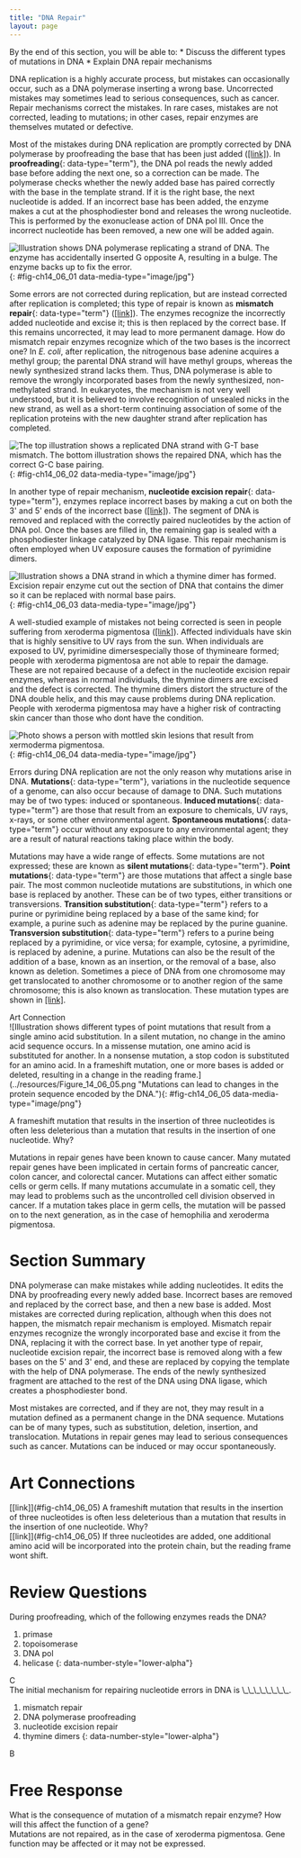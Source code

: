 ```yaml
---
title: "DNA Repair"
layout: page
---
```



<div data-type="abstract" markdown="1">
By the end of this section, you will be able to:
* Discuss the different types of mutations in DNA
* Explain DNA repair mechanisms

</div>

DNA replication is a highly accurate process, but mistakes can occasionally occur, such as a DNA polymerase inserting a wrong base. Uncorrected mistakes may sometimes lead to serious consequences, such as cancer. Repair mechanisms correct the mistakes. In rare cases, mistakes are not corrected, leading to mutations; in other cases, repair enzymes are themselves mutated or defective.

Most of the mistakes during DNA replication are promptly corrected by DNA polymerase by proofreading the base that has been just added ([\[link\]](#fig-ch14_06_01)). In **proofreading**{: data-type="term"}, the DNA pol reads the newly added base before adding the next one, so a correction can be made. The polymerase checks whether the newly added base has paired correctly with the base in the template strand. If it is the right base, the next nucleotide is added. If an incorrect base has been added, the enzyme makes a cut at the phosphodiester bond and releases the wrong nucleotide. This is performed by the exonuclease action of DNA pol III. Once the incorrect nucleotide has been removed, a new one will be added again.

 ![Illustration shows DNA polymerase replicating a strand of DNA. The enzyme has accidentally inserted G opposite A, resulting in a bulge. The enzyme backs up to fix the error.](../resources/Figure_14_06_01.jpg "Proofreading by DNA polymerase corrects errors during replication."){: #fig-ch14_06_01 data-media-type="image/jpg"}

Some errors are not corrected during replication, but are instead corrected after replication is completed; this type of repair is known as **mismatch repair**{: data-type="term"} ([\[link\]](#fig-ch14_06_02)). The enzymes recognize the incorrectly added nucleotide and excise it; this is then replaced by the correct base. If this remains uncorrected, it may lead to more permanent damage. How do mismatch repair enzymes recognize which of the two bases is the incorrect one? In *E. coli*, after replication, the nitrogenous base adenine acquires a methyl group; the parental DNA strand will have methyl groups, whereas the newly synthesized strand lacks them. Thus, DNA polymerase is able to remove the wrongly incorporated bases from the newly synthesized, non-methylated strand. In eukaryotes, the mechanism is not very well understood, but it is believed to involve recognition of unsealed nicks in the new strand, as well as a short-term continuing association of some of the replication proteins with the new daughter strand after replication has completed.

 ![The top illustration shows a replicated DNA strand with G-T base mismatch. The bottom illustration shows the repaired DNA, which has the correct G-C base pairing.](../resources/Figure_14_06_02.jpg "In mismatch repair, the incorrectly added base is detected after replication. The mismatch repair proteins detect this base and remove it from the newly synthesized strand by nuclease action. The gap is now filled with the correctly paired base."){: #fig-ch14_06_02 data-media-type="image/jpg"}

In another type of repair mechanism, **nucleotide excision repair**{: data-type="term"}, enzymes replace incorrect bases by making a cut on both the 3\' and 5\' ends of the incorrect base ([\[link\]](#fig-ch14_06_03)). The segment of DNA is removed and replaced with the correctly paired nucleotides by the action of DNA pol. Once the bases are filled in, the remaining gap is sealed with a phosphodiester linkage catalyzed by DNA ligase. This repair mechanism is often employed when UV exposure causes the formation of pyrimidine dimers.

 ![Illustration shows a DNA strand in which a thymine dimer has formed. Excision repair enzyme cut out the section of DNA that contains the dimer so it can be replaced with normal base pairs.](../resources/Figure_14_06_03.jpg "Nucleotide excision repairs thymine dimers. When exposed to UV, thymines lying adjacent to each other can form thymine dimers. In normal cells, they are excised and replaced."){: #fig-ch14_06_03 data-media-type="image/jpg"}

A well-studied example of mistakes not being corrected is seen in people suffering from xeroderma pigmentosa ([\[link\]](#fig-ch14_06_04)). Affected individuals have skin that is highly sensitive to UV rays from the sun. When individuals are exposed to UV, pyrimidine dimersespecially those of thymineare formed; people with xeroderma pigmentosa are not able to repair the damage. These are not repaired because of a defect in the nucleotide excision repair enzymes, whereas in normal individuals, the thymine dimers are excised and the defect is corrected. The thymine dimers distort the structure of the DNA double helix, and this may cause problems during DNA replication. People with xeroderma pigmentosa may have a higher risk of contracting skin cancer than those who dont have the condition.

![Photo shows a person with mottled skin lesions that result from xermoderma pigmentosa.](../resources/Figure_14_06_04.jpg "Xeroderma pigmentosa is a condition in which thymine dimerization from exposure to UV is not repaired.  Exposure to sunlight results in skin lesions. (credit: James Halpern et al.)"){: #fig-ch14_06_04 data-media-type="image/jpg"}

Errors during DNA replication are not the only reason why mutations arise in DNA. **Mutations**{: data-type="term"}, variations in the nucleotide sequence of a genome, can also occur because of damage to DNA. Such mutations may be of two types: induced or spontaneous. **Induced mutations**{: data-type="term"} are those that result from an exposure to chemicals, UV rays, x-rays, or some other environmental agent. **Spontaneous mutations**{: data-type="term"} occur without any exposure to any environmental agent; they are a result of natural reactions taking place within the body.

Mutations may have a wide range of effects. Some mutations are not expressed; these are known as **silent mutations**{: data-type="term"}. **Point mutations**{: data-type="term"} are those mutations that affect a single base pair. The most common nucleotide mutations are substitutions, in which one base is replaced by another. These can be of two types, either transitions or transversions. **Transition substitution**{: data-type="term"} refers to a purine or pyrimidine being replaced by a base of the same kind; for example, a purine such as adenine may be replaced by the purine guanine. **Transversion substitution**{: data-type="term"} refers to a purine being replaced by a pyrimidine, or vice versa; for example, cytosine, a pyrimidine, is replaced by adenine, a purine. Mutations can also be the result of the addition of a base, known as an insertion, or the removal of a base, also known as deletion. Sometimes a piece of DNA from one chromosome may get translocated to another chromosome or to another region of the same chromosome; this is also known as translocation. These mutation types are shown in [\[link\]](#fig-ch14_06_05).

<div data-type="note" class="art-connection" data-label="" markdown="1">
<div data-type="title">
Art Connection
</div>
![Illustration shows different types of point mutations that result from a single amino acid substitution. In a silent mutation, no change in the amino acid sequence occurs. In a missense mutation, one amino acid is substituted for another. In a nonsense mutation, a stop codon is substituted for an amino acid. In a frameshift mutation, one or more bases is added or deleted, resulting in a change in the reading frame.](../resources/Figure_14_06_05.png "Mutations can lead to changes in the protein sequence encoded by the DNA."){: #fig-ch14_06_05 data-media-type="image/png"}



A frameshift mutation that results in the insertion of three nucleotides is often less deleterious than a mutation that results in the insertion of one nucleotide. Why?

</div>

Mutations in repair genes have been known to cause cancer. Many mutated repair genes have been implicated in certain forms of pancreatic cancer, colon cancer, and colorectal cancer. Mutations can affect either somatic cells or germ cells. If many mutations accumulate in a somatic cell, they may lead to problems such as the uncontrolled cell division observed in cancer. If a mutation takes place in germ cells, the mutation will be passed on to the next generation, as in the case of hemophilia and xeroderma pigmentosa.

# Section Summary

DNA polymerase can make mistakes while adding nucleotides. It edits the DNA by proofreading every newly added base. Incorrect bases are removed and replaced by the correct base, and then a new base is added. Most mistakes are corrected during replication, although when this does not happen, the mismatch repair mechanism is employed. Mismatch repair enzymes recognize the wrongly incorporated base and excise it from the DNA, replacing it with the correct base. In yet another type of repair, nucleotide excision repair, the incorrect base is removed along with a few bases on the 5\' and 3\' end, and these are replaced by copying the template with the help of DNA polymerase. The ends of the newly synthesized fragment are attached to the rest of the DNA using DNA ligase, which creates a phosphodiester bond.

Most mistakes are corrected, and if they are not, they may result in a mutation defined as a permanent change in the DNA sequence. Mutations can be of many types, such as substitution, deletion, insertion, and translocation. Mutations in repair genes may lead to serious consequences such as cancer. Mutations can be induced or may occur spontaneously.

# Art Connections

<div data-type="exercise">
<div data-type="problem" markdown="1">
[[link]](#fig-ch14_06_05) A frameshift mutation that results in the insertion of three nucleotides is often less deleterious than a mutation that results in the insertion of one nucleotide. Why?

</div>
<div data-type="solution" markdown="1">
[[link]](#fig-ch14_06_05) If three nucleotides are added, one additional amino acid will be incorporated into the protein chain, but the reading frame wont shift.

</div>
</div>

# Review Questions

<div data-type="exercise">
<div data-type="problem" markdown="1">
During proofreading, which of the following enzymes reads the DNA?

1.  primase
2.  topoisomerase
3.  DNA pol
4.  helicase
{: data-number-style="lower-alpha"}

</div>
<div data-type="solution" markdown="1">
C

</div>
</div>

<div data-type="exercise">
<div data-type="problem" markdown="1">
The initial mechanism for repairing nucleotide errors in DNA is \_\_\_\_\_\_\_\_.

1.  mismatch repair
2.  DNA polymerase proofreading
3.  nucleotide excision repair
4.  thymine dimers
{: data-number-style="lower-alpha"}

</div>
<div data-type="solution" markdown="1">
B

</div>
</div>

# Free Response

<div data-type="exercise">
<div data-type="problem" markdown="1">
What is the consequence of mutation of a mismatch repair enzyme? How will this affect the function of a gene?

</div>
<div data-type="solution" markdown="1">
Mutations are not repaired, as in the case of xeroderma pigmentosa. Gene function may be affected or it may not be expressed.

</div>
</div>

